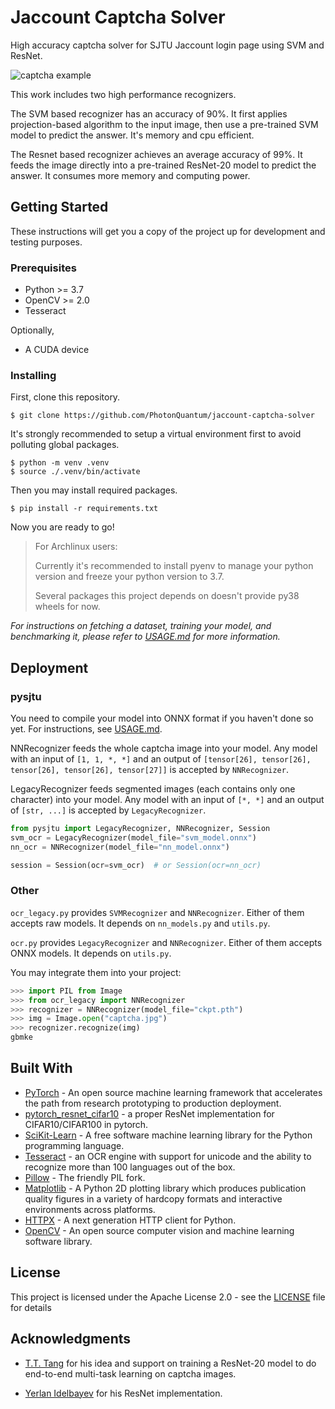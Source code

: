 # Jaccount Captcha Solver

High accuracy captcha solver for SJTU Jaccount login page using SVM and ResNet.

![captcha example](screenshots/captcha.jpg)

This work includes two high performance recognizers.

The SVM based recognizer has an accuracy of 90%. It first applies projection-based algorithm to the input image, then use a pre-trained SVM model
to predict the answer. It's memory and cpu efficient.

The Resnet based recognizer achieves an average accuracy of 99%. It feeds the image directly into a pre-trained ResNet-20 model to predict the answer.
It consumes more memory and computing power.

## Getting Started

These instructions will get you a copy of the project up for development and testing purposes.

### Prerequisites

- Python >= 3.7
- OpenCV >= 2.0
- Tesseract

Optionally,

- A CUDA device

### Installing

First, clone this repository.

```shell script
$ git clone https://github.com/PhotonQuantum/jaccount-captcha-solver
```

It's strongly recommended to setup a virtual environment first to avoid polluting global packages.

```shell script
$ python -m venv .venv
$ source ./.venv/bin/activate
```

Then you may install required packages.

```shell script
$ pip install -r requirements.txt
```

Now you are ready to go!

> For Archlinux users: 
>
> Currently it's recommended to install pyenv to manage your python version and freeze your python version to 3.7.
>
> Several packages this project depends on doesn't provide py38 wheels for now.

*For instructions on fetching a dataset, training your model, and benchmarking it, please refer to [USAGE.md](USAGE.md) for more information.*

## Deployment

### pysjtu

You need to compile your model into ONNX format if you haven't done so yet. For instructions, see [USAGE.md](usage.md).

NNRecognizer feeds the whole captcha image into your model.
Any model with an input of `[1, 1, *, *]` and an output of `[tensor[26], tensor[26], tensor[26], tensor[26], tensor[27]]` is accepted by `NNRecognizer`.

LegacyRecognizer feeds segmented images (each contains only one character) into your model. Any model with an input of `[*, *]` and an output of `[str, ...]` is accepted by `LegacyRecognizer`.

```python
from pysjtu import LegacyRecognizer, NNRecognizer, Session
svm_ocr = LegacyRecognizer(model_file="svm_model.onnx")
nn_ocr = NNRecognizer(model_file="nn_model.onnx")

session = Session(ocr=svm_ocr)  # or Session(ocr=nn_ocr)
```

### Other

`ocr_legacy.py` provides `SVMRecognizer` and `NNRecognizer`. Either of them accepts raw models. It depends on `nn_models.py` and `utils.py`.

`ocr.py` provides `LegacyRecognizer` and `NNRecognizer`. Either of them accepts ONNX models. It depends on `utils.py`.

You may integrate them into your project:

```python
>>> import PIL from Image
>>> from ocr_legacy import NNRecognizer
>>> recognizer = NNRecognizer(model_file="ckpt.pth")
>>> img = Image.open("captcha.jpg")
>>> recognizer.recognize(img)
gbmke
```

## Built With

* [PyTorch](https://pytorch.org/) - An open source machine learning framework that accelerates the path from research prototyping to production deployment.
* [pytorch_resnet_cifar10](https://github.com/akamaster/pytorch_resnet_cifar10) - a proper ResNet implementation for CIFAR10/CIFAR100 in pytorch.
* [SciKit-Learn](https://scikit-learn.org/) - A free software machine learning library for the Python programming language.
* [Tesseract](https://github.com/tesseract-ocr/tesseract/) - an OCR engine with support for unicode and the ability to recognize more than 100 languages out of the box.
* [Pillow](https://python-pillow.org/) - The friendly PIL fork.
* [Matplotlib](https://matplotlib.org/) - A Python 2D plotting library which produces publication quality figures in a variety of hardcopy formats and interactive environments across platforms.
* [HTTPX](https://www.python-httpx.org/) - A next generation HTTP client for Python.
* [OpenCV](https://opencv.org/) - An open source computer vision and machine learning software library.

## License

This project is licensed under the Apache License 2.0 - see the [LICENSE](LICENSE) file for details

## Acknowledgments

- [T.T. Tang](https://github.com/ElectronicElephant) for his idea and support on training a ResNet-20 model 
to do end-to-end multi-task learning on captcha images.

- [Yerlan Idelbayev](https://github.com/akamaster) for his ResNet implementation.
